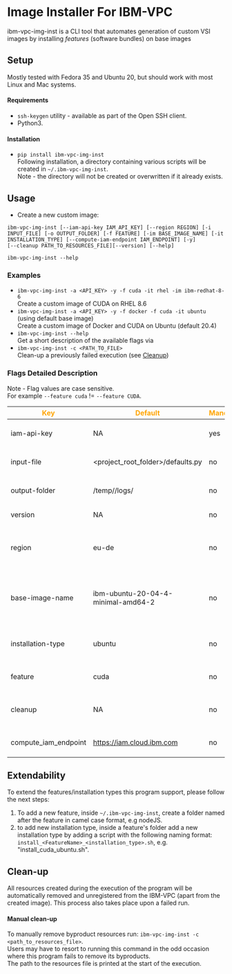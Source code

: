 # Image Installer For IBM-VPC

ibm-vpc-img-inst is a CLI tool that automates generation of custom VSI images by installing _features_ (software bundles) on base images


## Setup

Mostly tested with Fedora 35 and Ubuntu 20, but should work with most Linux and Mac systems.   
#### Requirements
- `ssh-keygen` utility - available as part of the Open SSH client.
- Python3.

#### Installation
- `pip install ibm-vpc-img-inst`  
Following installation, a directory containing various scripts will be created in  `~/.ibm-vpc-img-inst`.   
Note - the directory will not be created or overwritten if it already exists. 

## Usage
- Create a new custom image:
```
ibm-vpc-img-inst [--iam-api-key IAM_API_KEY] [--region REGION] [-i INPUT_FILE] [-o OUTPUT_FOLDER] [-f FEATURE] [-im BASE_IMAGE_NAME] [-it INSTALLATION_TYPE] [--compute-iam-endpoint IAM_ENDPOINT] [-y] 
[--cleanup PATH_TO_RESOURCES_FILE][--version] [--help]
```
```ibm-vpc-img-inst --help```
### Examples
- `ibm-vpc-img-inst -a <API_KEY> -y -f cuda -it rhel -im ibm-redhat-8-6`  
Create a custom image of CUDA on RHEL 8.6
- `ibm-vpc-img-inst -a <API_KEY> -y -f docker -f cuda -it ubuntu` (using default base image)  
Create a custom image of Docker and CUDA on Ubuntu (default 20.4) 
- `ibm-vpc-img-inst --help`  
Get a short description of the available flags via  
- `ibm-vpc-img-inst -c <PATH_TO_FILE>`  
Clean-up a previously failed execution (see [Cleanup](##-Clean-up))

### Flags Detailed Description
Note - Flag values are case sensitive.  
For example `--feature cuda` !=  `--feature CUDA`.

<!--- <img width=125/> is used in the following table to create spacing --->
 |<span style="color:orange">Key|<span style="color:orange">Default|<span style="color:orange">Mandatory|<span style="color:orange">Additional info|
 |---|---|---|---|
 | iam-api-key   | NA|yes|IBM Cloud API key. To generate a new API Key adhere to the following [guide](https://www.ibm.com/docs/en/spectrumvirtualizecl/8.1.3?topic=installing-creating-api-key)
 | input-file    |<project_root_folder>/defaults.py| no | Existing config file to be used as a template in the configuration process |
 | output-folder   |/temp/<auto-generated-folder>/logs/ | no |Path to folder storing IDs of resources created by this program and installation logs |
 | version       | NA| no |Returns ibm-vpc-img-inst's package version|
 |region| eu-de| no|Geographical location for deployment and scope for available resources by the IBM-VPC service. Regions are listed <a href="https://cloud.ibm.com/docs/vpc?topic=vpc-creating-a-vpc-in-a-different-region&interface=cli"> here</a>. |
 |base-image-name| ibm-ubuntu-20-04-4-minimal-amd64-2| no| Prefix of an image name from your account, on which the produced image will be based. Could be either an IBM stock image as explained [here](https://cloud.ibm.com/docs/vpc?topic=vpc-about-images) or a custom image.|
  | installation-type| ubuntu | no |type of installation to use, e.g. for feature cuda the currently supported types are: ubuntu and rhel.|
  | feature| cuda | no |Feature to install on the produced image. Currently supporting: cuda and docker.|
  | cleanup| NA | no |Path to a resources file, that will be submitted for deletion. Program will be terminated subsequently.|
 compute_iam_endpoint|https://iam.cloud.ibm.com|no|Alternative IAM endpoint url for the cloud provider, e.g. https://iam.test.cloud.ibm.com|


## Extendability
To extend the features/installation types this program support, please follow the next steps:
1. To add a new feature, inside `~/.ibm-vpc-img-inst`, create a folder named after the feature in camel case format, e.g nodeJS.
2. to add new installation type, inside a feature's folder add a new installation type by adding a script with the following naming format: `install_<FeatureName>_<installation_type>.sh`, e.g. "install_cuda_ubuntu.sh".


## Clean-up
All resources created during the execution of the program will be automatically removed and unregistered from the IBM-VPC (apart from the created image). This process also takes place upon a failed run. 
#### Manual clean-up
To manually remove byproduct resources run: `ibm-vpc-img-inst -c <path_to_resources_file>`.  
Users may have to resort to running this command in the odd occasion where this program fails to remove its byproducts.   
The path to the resources file is printed at the start of the execution.  
